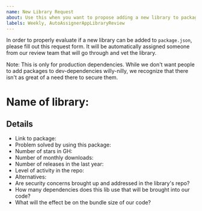 ```yaml
---
name: New Library Request
about: Use this when you want to propose adding a new library to package.json (dev-dependencies excluded)
labels: Weekly, AutoAssignerAppLibraryReview
---
```

In order to properly evaluate if a new library can be added to `package.json`, please fill out this request form. It will be automatically assigned someone from our review team that will go through and vet the library.

Note: This is only for production dependencies. While we don't want people to add packages to dev-dependencies willy-nilly, we recognize that there isn't as great of a need there to secure them.

# Name of library:

## Details
- Link to package:
- Problem solved by using this package:
- Number of stars in GH:
- Number of monthly downloads:
- Number of releases in the last year:
- Level of activity in the repo:
- Alternatives:
- Are security concerns brought up and addressed in the library's repo?
- How many dependencies does this lib use that will be brought into our code?
- What will the effect be on the bundle size of our code?
